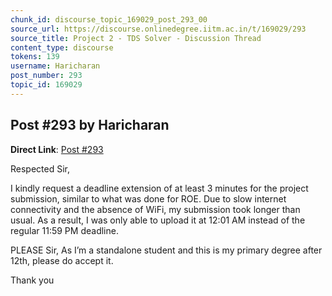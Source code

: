 ```yaml
---
chunk_id: discourse_topic_169029_post_293_00
source_url: https://discourse.onlinedegree.iitm.ac.in/t/169029/293
source_title: Project 2 - TDS Solver - Discussion Thread
content_type: discourse
tokens: 139
username: Haricharan
post_number: 293
topic_id: 169029
---
```


## Post #293 by Haricharan

**Direct Link**: [Post #293](https://discourse.onlinedegree.iitm.ac.in/t/169029/293)

Respected Sir,

I kindly request a deadline extension of at least 3 minutes for the project submission, similar to what was done for ROE. Due to slow internet connectivity and the absence of WiFi, my submission took longer than usual. As a result, I was only able to upload it at 12:01 AM instead of the regular 11:59 PM deadline.

PLEASE Sir, As I’m a standalone student and this is my primary degree after 12th, please do accept it.

Thank you
